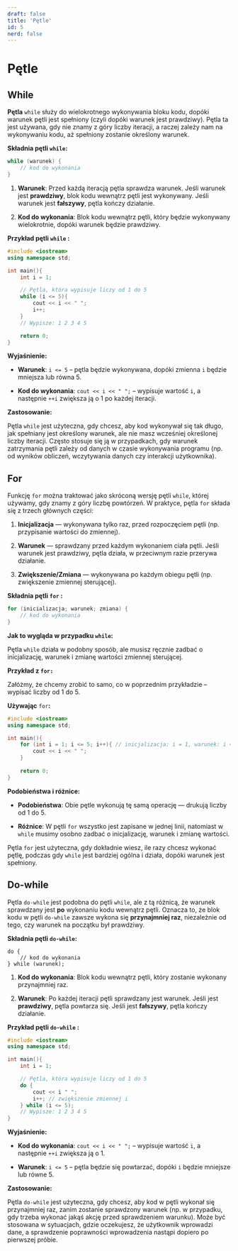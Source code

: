 ```yaml
---
draft: false
title: 'Pętle'
id: 5
nerd: false
---
```


# Pętle

## While

**Pętla** `while` służy do wielokrotnego wykonywania bloku kodu, dopóki warunek pętli jest spełniony (czyli dopóki warunek jest prawdziwy). Pętla ta jest używana, gdy nie znamy z góry liczby iteracji, a raczej zależy nam na wykonywaniu kodu, aż spełniony zostanie określony warunek.

**Składnia pętli `while`:**

```cpp
while (warunek) {
	// kod do wykonania
}
```

1. **Warunek**: Przed każdą iteracją pętla sprawdza warunek. Jeśli warunek jest **prawdziwy**, blok kodu wewnątrz pętli jest wykonywany. Jeśli warunek jest **fałszywy**, pętla kończy działanie.
    
2. **Kod do wykonania**: Blok kodu wewnątrz pętli, który będzie wykonywany wielokrotnie, dopóki warunek będzie prawdziwy.
    

**Przykład pętli `while` :**

```cpp
#include <iostream>
using namespace std;

int main(){
	int i = 1;

	// Pętla, która wypisuje liczy od 1 do 5
	while (i <= 5){
		cout << i << " ";
		i++;
	}
	// Wypisze: 1 2 3 4 5

	return 0;
}
```

**Wyjaśnienie:**

- **Warunek**: `i <= 5` – pętla będzie wykonywana, dopóki zmienna `i` będzie mniejsza lub równa 5.
    
- **Kod do wykonania**: `cout << i << " ";` – wypisuje wartość `i`, a następnie `++i` zwiększa ją o 1 po każdej iteracji.
    
**Zastosowanie:**

Pętla `while` jest użyteczna, gdy chcesz, aby kod wykonywał się tak długo, jak spełniany jest określony warunek, ale nie masz wcześniej określonej liczby iteracji. Często stosuje się ją w przypadkach, gdy warunek zatrzymania pętli zależy od danych w czasie wykonywania programu (np. od wyników obliczeń, wczytywania danych czy interakcji użytkownika).

## For

Funkcję `for` można traktować jako skróconą wersję pętli `while`, której używamy, gdy znamy z góry liczbę powtórzeń. W praktyce, pętla `for` składa się z trzech głównych części:

1. **Inicjalizacja** — wykonywana tylko raz, przed rozpoczęciem pętli (np. przypisanie wartości do zmiennej).
    
2. **Warunek** — sprawdzany przed każdym wykonaniem ciała pętli. Jeśli warunek jest prawdziwy, pętla działa, w przeciwnym razie przerywa działanie.
    
3. **Zwiększenie/Zmiana** — wykonywana po każdym obiegu pętli (np. zwiększenie zmiennej sterującej).
    
**Składnia pętli `for` :**

```cpp
for (inicializacja; warunek; zmiana) {
	// kod do wykonania
}
```

**Jak to wygląda w przypadku `while`:**

Pętla `while` działa w podobny sposób, ale musisz ręcznie zadbać o inicjalizację, warunek i zmianę wartości zmiennej sterującej.

**Przykład z `for:`**

Załóżmy, że chcemy zrobić to samo, co w poprzednim przykładzie – wypisać liczby od 1 do 5.

**Używając** `for`**:**

```cpp
#include <iostream>
using namespace std;

int main(){
	for (int i = 1; i <= 5; i++){ // inicjalizacja: i = 1, warunek: i <= 5, zwiększenie: i++
		cout << i << " ";
	}
	
	return 0;
}
```

**Podobieństwa i różnice:**

- **Podobieństwa**: Obie pętle wykonują tę samą operację — drukują liczby od 1 do 5.
    
- **Różnice**: W pętli `for` wszystko jest zapisane w jednej linii, natomiast w `while` musimy osobno zadbać o inicjalizację, warunek i zmianę wartości.
    
Pętla `for` jest użyteczna, gdy dokładnie wiesz, ile razy chcesz wykonać pętlę, podczas gdy `while` jest bardziej ogólna i działa, dopóki warunek jest spełniony.

## Do-while

Pętla `do-while` jest podobna do pętli `while`, ale z tą różnicą, że warunek sprawdzany jest **po** wykonaniu kodu wewnątrz pętli. Oznacza to, że blok kodu w pętli `do-while` zawsze wykona się **przynajmniej raz**, niezależnie od tego, czy warunek na początku był prawdziwy.

**Składnia pętli `do-while`:**

```
do {
	// kod do wykonania
} while (warunek);
```

1. **Kod do wykonania**: Blok kodu wewnątrz pętli, który zostanie wykonany przynajmniej raz.
    
2. **Warunek**: Po każdej iteracji pętli sprawdzany jest warunek. Jeśli jest **prawdziwy**, pętla powtarza się. Jeśli jest **fałszywy**, pętla kończy działanie.
    
**Przykład pętli `do-while` :**

```cpp
#include <iostream>
using namespace std;

int main(){
	int i = 1;

	// Pętla, która wypisuje liczy od 1 do 5
	do {
		cout << i " ";
		i++; // zwiększenie zmiennej i
	} while (i <= 5);
	// Wypisze: 1 2 3 4 5
}
```

**Wyjaśnienie:**

- **Kod do wykonania**: `cout << i << " ";` – wypisuje wartość `i`, a następnie `++i` zwiększa ją o 1.
    
- **Warunek**: `i <= 5` – pętla będzie się powtarzać, dopóki `i` będzie mniejsze lub równe 5.
    
**Zastosowanie:**

Pętla `do-while` jest użyteczna, gdy chcesz, aby kod w pętli wykonał się przynajmniej raz, zanim zostanie sprawdzony warunek (np. w przypadku, gdy trzeba wykonać jakąś akcję przed sprawdzeniem warunku). Może być stosowana w sytuacjach, gdzie oczekujesz, że użytkownik wprowadzi dane, a sprawdzenie poprawności wprowadzenia nastąpi dopiero po pierwszej próbie.
